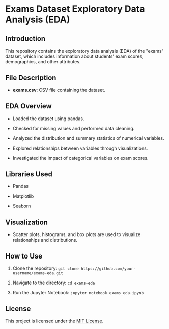# Exams Dataset Exploratory Data Analysis (EDA)

## Introduction

This repository contains the exploratory data analysis (EDA) of the "exams" dataset, which includes information about students' exam scores, demographics, and other attributes.

## File Description

- **exams.csv**: CSV file containing the dataset.

## EDA Overview

- Loaded the dataset using pandas.

- Checked for missing values and performed data cleaning.

- Analyzed the distribution and summary statistics of numerical variables.

- Explored relationships between variables through visualizations.

- Investigated the impact of categorical variables on exam scores.

## Libraries Used


- Pandas

- Matplotlib

- Seaborn




## Visualization

- Scatter plots, histograms, and box plots are used to visualize relationships and distributions.

## How to Use

1. Clone the repository: `git clone https://github.com/your-username/exams-eda.git`

2. Navigate to the directory: `cd exams-eda`

3. Run the Jupyter Notebook: `jupyter notebook exams_eda.ipynb`

## License

This project is licensed under the [MIT License](LICENSE).
